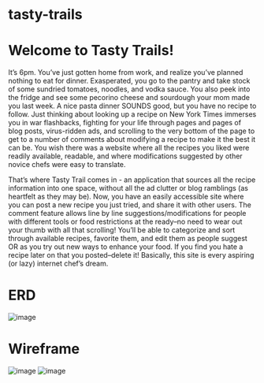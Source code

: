 # tasty-trails

# Welcome to Tasty Trails!
It’s 6pm. You’ve just gotten home from work, and realize you’ve planned nothing to eat for dinner. Exasperated, you go to the pantry and take stock of some sundried tomatoes, noodles, and vodka sauce. You also peek into the fridge and see some pecorino cheese and sourdough your mom made you last week. A nice pasta dinner SOUNDS good, but you have no recipe to follow. Just thinking about looking up a recipe on New York Times immerses you in war flashbacks, fighting for your life through pages and pages of blog posts, virus-ridden ads, and scrolling to the very bottom of the page to get to a number of comments about modifying a recipe to make it the best it can be. 
You wish there was a website where all the recipes you liked were readily available, readable, and where modifications suggested by other novice chefs were easy to translate. 

That’s where Tasty Trail comes in - an application that sources all the recipe information into one space, without all the ad clutter or blog ramblings (as heartfelt as they may be). Now, you have an easily accessible site where you can post a new recipe you just tried, and share it with other users. The comment feature allows line by line suggestions/modifications for people with different tools or food restrictions at the ready–no need to wear out your thumb with all that scrolling! You’ll be able to categorize and sort through available recipes, favorite them, and edit them as people suggest OR as you try out new ways to enhance your food. If you find you hate a recipe later on that you posted–delete it! Basically, this site is every aspiring (or lazy) internet chef’s dream. 

# ERD
![image](https://github.com/juliagdeg/tasty-server/assets/116612255/76ed07f6-4c42-4fa6-8a87-4edc6da5a993)

# Wireframe
![image](https://github.com/juliagdeg/tasty-server/assets/116612255/7538b7f7-0d3b-44a7-8793-8f1515dc8566)
![image](https://github.com/juliagdeg/tasty-server/assets/116612255/6d9fa3e7-147f-4bc5-93e8-ffd5c738c2eb)

